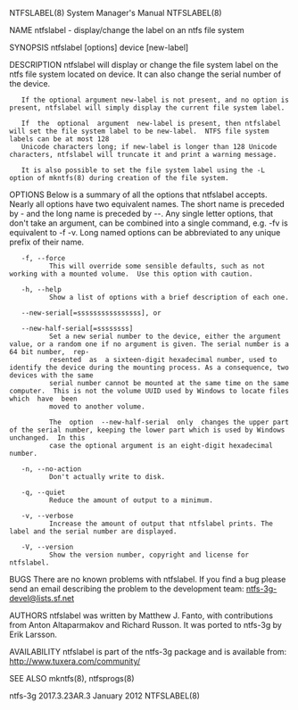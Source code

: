 NTFSLABEL(8)                                                           System Manager's Manual                                                          NTFSLABEL(8)

NAME
       ntfslabel - display/change the label on an ntfs file system

SYNOPSIS
       ntfslabel [options] device [new-label]

DESCRIPTION
       ntfslabel will display or change the file system label on the ntfs file system located on device.  It can also change the serial number of the device.

       If the optional argument new-label is not present, and no option is present, ntfslabel will simply display the current file system label.

       If  the  optional  argument  new-label is present, then ntfslabel will set the file system label to be new-label.  NTFS file system labels can be at most 128
       Unicode characters long; if new-label is longer than 128 Unicode characters, ntfslabel will truncate it and print a warning message.

       It is also possible to set the file system label using the -L option of mkntfs(8) during creation of the file system.

OPTIONS
       Below is a summary of all the options that ntfslabel accepts.  Nearly all options have two equivalent names.  The short name is preceded by -  and  the  long
       name  is  preceded  by  --.  Any single letter options, that don't take an argument, can be combined into a single command, e.g.  -fv is equivalent to -f -v.
       Long named options can be abbreviated to any unique prefix of their name.

       -f, --force
              This will override some sensible defaults, such as not working with a mounted volume.  Use this option with caution.

       -h, --help
              Show a list of options with a brief description of each one.

       --new-serial[=ssssssssssssssss], or

       --new-half-serial[=ssssssss]
              Set a new serial number to the device, either the argument value, or a random one if no argument is given. The serial number is a 64 bit number,  rep‐
              resented  as  a sixteen-digit hexadecimal number, used to identify the device during the mounting process. As a consequence, two devices with the same
              serial number cannot be mounted at the same time on the same computer.  This is not the volume UUID used by Windows to locate files  which  have  been
              moved to another volume.

              The  option  --new-half-serial  only  changes the upper part of the serial number, keeping the lower part which is used by Windows unchanged.  In this
              case the optional argument is an eight-digit hexadecimal number.

       -n, --no-action
              Don't actually write to disk.

       -q, --quiet
              Reduce the amount of output to a minimum.

       -v, --verbose
              Increase the amount of output that ntfslabel prints. The label and the serial number are displayed.

       -V, --version
              Show the version number, copyright and license for ntfslabel.

BUGS
       There are no known problems with ntfslabel.  If you find a bug please send an email describing the problem to the development team:
       ntfs-3g-devel@lists.sf.net

AUTHORS
       ntfslabel was written by Matthew J. Fanto, with contributions from Anton Altaparmakov and Richard Russon.  It was ported to ntfs-3g by Erik Larsson.

AVAILABILITY
       ntfslabel is part of the ntfs-3g package and is available from:
       http://www.tuxera.com/community/

SEE ALSO
       mkntfs(8), ntfsprogs(8)

ntfs-3g 2017.3.23AR.3                                                       January 2012                                                                NTFSLABEL(8)
